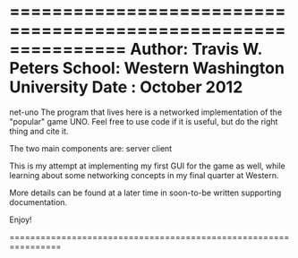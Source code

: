 ===============================================================
Author: Travis W. Peters
School: Western Washington University
Date  : October 2012
================================================================
net-uno
  The program that lives here is a networked implementation of
  the "popular" game UNO. Feel free to use code if it is useful, 
  but do the right thing and cite it. 

  The two main components are:
    server
    client

  This is my attempt at implementing my first GUI for the game
  as well, while learning about some networking concepts in my
  final quarter at Western.

  More details can be found at a later time in soon-to-be
  written supporting documentation. 

  Enjoy!

================================================================
